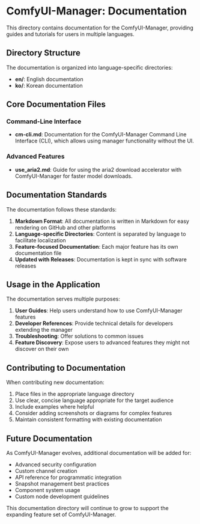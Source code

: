 # ComfyUI-Manager: Documentation

This directory contains documentation for the ComfyUI-Manager, providing guides and tutorials for users in multiple languages.

## Directory Structure

The documentation is organized into language-specific directories:

- **en/**: English documentation
- **ko/**: Korean documentation

## Core Documentation Files

### Command-Line Interface

- **cm-cli.md**: Documentation for the ComfyUI-Manager Command Line Interface (CLI), which allows using manager functionality without the UI.

### Advanced Features

- **use_aria2.md**: Guide for using the aria2 download accelerator with ComfyUI-Manager for faster model downloads.

## Documentation Standards

The documentation follows these standards:

1. **Markdown Format**: All documentation is written in Markdown for easy rendering on GitHub and other platforms
2. **Language-specific Directories**: Content is separated by language to facilitate localization
3. **Feature-focused Documentation**: Each major feature has its own documentation file
4. **Updated with Releases**: Documentation is kept in sync with software releases

## Usage in the Application

The documentation serves multiple purposes:

1. **User Guides**: Help users understand how to use ComfyUI-Manager features
2. **Developer References**: Provide technical details for developers extending the manager
3. **Troubleshooting**: Offer solutions to common issues
4. **Feature Discovery**: Expose users to advanced features they might not discover on their own

## Contributing to Documentation

When contributing new documentation:

1. Place files in the appropriate language directory
2. Use clear, concise language appropriate for the target audience
3. Include examples where helpful
4. Consider adding screenshots or diagrams for complex features
5. Maintain consistent formatting with existing documentation

## Future Documentation

As ComfyUI-Manager evolves, additional documentation will be added for:

- Advanced security configuration
- Custom channel creation
- API reference for programmatic integration
- Snapshot management best practices
- Component system usage
- Custom node development guidelines

This documentation directory will continue to grow to support the expanding feature set of ComfyUI-Manager.